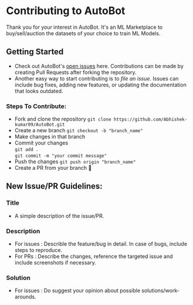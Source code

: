 # Contributing to AutoBot

Thank you for your interest in AutoBot. It's an ML Marketplace to buy/sell/auction the datasets of your choice to train ML Models.

## Getting Started

 - Check out AutoBot's [open issues](https://github.com/Abhishek-kumar09/AutoBot/issues) here. Contributions can be made by creating Pull Requests after forking the repository.
 - Another easy way to start contributing is to *file an issue*. Issues can include bug fixes, adding new features, or updating the documentation that looks outdated.
 
 ### Steps To Contribute:
 
- Fork and clone the repository `git clone https://github.com/Abhishek-kumar09/AutoBot.git`
- Create a new branch `git checkout -b "branch_name"`
- Make changes in that branch
- Commit your changes \
  `git add .` \
  `git commit -m "your commit message"`
- Push the changes `git push origin "branch_name"`
- Create a PR from your branch 🎉

## New Issue/PR Guidelines:

 ### Title
 - A simple description of the issue/PR.
 ### Description
 - For issues : Describle the feature/bug in detail. In case of bugs, include steps to reproduce.
 - For PRs : Describe the changes, reference the targeted issue and include screenshots if necessary.
 ### Solution
 - For issues : Do suggest your opinion about possible solutions/work-arounds.
